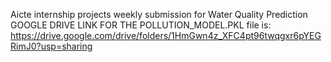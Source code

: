Aicte internship projects weekly submission for
Water Quality Prediction
GOOGLE DRIVE LINK FOR THE POLLUTION_MODEL.PKL file is:
https://drive.google.com/drive/folders/1HmGwn4z_XFC4pt96twqgxr6pYEGRimJ0?usp=sharing
